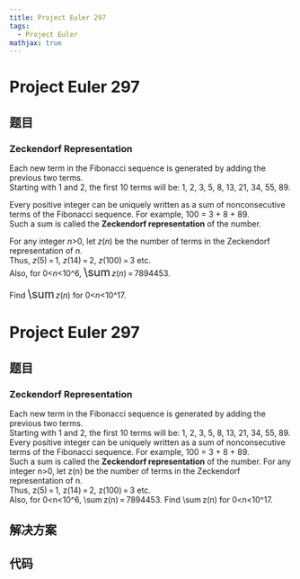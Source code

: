 ```yaml
---
title: Project Euler 297
tags:
  - Project Euler
mathjax: true
---
```

<escape><!-- more --></escape>
    
# Project Euler 297
## 题目
### Zeckendorf Representation

Each new term in the Fibonacci sequence is generated by adding the previous two terms.<br />
Starting with 1 and 2, the first 10 terms will be: 1, 2, 3, 5, 8, 13, 21, 34, 55, 89.

Every positive integer can be uniquely written as a sum of nonconsecutive terms of the Fibonacci sequence. For example, 100 = 3 + 8 + 89.<br />
Such a sum is called the <b>Zeckendorf representation</b> of the number.

For any integer <var>n</var>>0, let <var>z</var>(<var>n</var>) be the number of terms in the Zeckendorf representation of <var>n</var>.<br />
Thus, <var>z</var>(5) = 1, <var>z</var>(14) = 2, <var>z</var>(100) = 3 etc.<br />
Also, for 0<<var>n</var><10^6, <span style="font-size:larger;"><span style="font-size:larger;">\sum</span></span> <var>z</var>(<var>n</var>) = 7894453.

Find <span style="font-size:larger;"><span style="font-size:larger;">\sum</span></span> <var>z</var>(<var>n</var>) for 0<<var>n</var><10^17.


# Project Euler 297
## 题目
### Zeckendorf Representation

Each new term in the Fibonacci sequence is generated by adding the previous two terms.<br>Starting with 1 and 2, the first 10 terms will be: 1, 2, 3, 5, 8, 13, 21, 34, 55, 89.
Every positive integer can be uniquely written as a sum of nonconsecutive terms of the Fibonacci sequence. For example, 100 = 3 + 8 + 89.<br>Such a sum is called the <b>Zeckendorf representation</b> of the number.
For any integer n>0, let z(n) be the number of terms in the Zeckendorf representation of n.<br>Thus, z(5)&thinsp;=&thinsp;1, z(14)&thinsp;=&thinsp;2, z(100)&thinsp;=&thinsp;3 etc.<br>Also, for 0<n<10^6, \sum&thinsp;z(n)&thinsp;=&thinsp;7894453.
Find \sum&thinsp;z(n) for 0<n<10^17.


## 解决方案


## 代码


